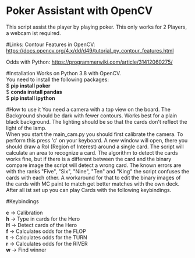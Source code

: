 # Poker Assistant with OpenCV
This script assist the player by playing poker. This only works for 2 Players, a webcam ist required. 


#Links:
Contour Features in OpenCV: https://docs.opencv.org/4.x/dd/d49/tutorial_py_contour_features.html

Odds with Python: https://programmerwiki.com/article/31412060275/
     
#Installation
Works on Python 3.8 with OpenCV.\
You need to install the following packages:\
$ **pip install poker**\
$ **conda install pandas**\
$ **pip install ipython** 

#How to use it
You need a camera with a top view on the board. The Background should be dark with fewer contours.
Works best for a plain black background. The lighting should be so that the cards don't reflect 
the light of the lamp. 
\
When you start the main_cam.py you should first calibrate the camera. To perform this press 'c' 
on your keyboard. A new window will open, there you should draw a RoI (Region of Interest) around 
a single card. The script will calculate an area to recognize a card. The algorithm to detect the
cards works fine, but if there is a different between the card and the binary compare image the 
script will detect a wrong card. The known errors are with the ranks "Five", "Six", "Nine",
"Ten" and "King" the script confuses the cards with each other. A workaround for that 
to edit the binary images of the cards with MC paint to match get better matches with the own deck.
After all ist set up you can play Cards with the following keybindings. 


#Keybindings 

**c** -> Calibration \
**h** -> Type in cards for the Hero \
**H** -> Detect cards of the Hero \
**f** -> Calculates odds for the FLOP \
**t** -> Calculates odds for the TURN \
**r** -> Calculates odds for the RIVER \
**w** -> Find winner


